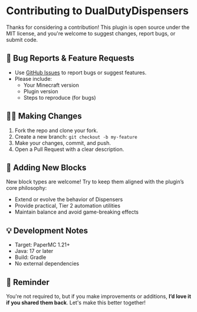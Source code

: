 # Contributing to DualDutyDispensers

Thanks for considering a contribution! This plugin is open source under the MIT license, and you're welcome to suggest changes, report bugs, or submit code.

## 🐞 Bug Reports & Feature Requests

- Use [GitHub Issues](../../issues) to report bugs or suggest features.
- Please include:
  - Your Minecraft version
  - Plugin version
  - Steps to reproduce (for bugs)

## 🧑‍💻 Making Changes

1. Fork the repo and clone your fork.
2. Create a new branch: `git checkout -b my-feature`
3. Make your changes, commit, and push.
4. Open a Pull Request with a clear description.

## 🧱 Adding New Blocks

New block types are welcome! Try to keep them aligned with the plugin’s core philosophy:
- Extend or evolve the behavior of Dispensers
- Provide practical, Tier 2 automation utilities
- Maintain balance and avoid game-breaking effects

## 💡 Development Notes

- Target: PaperMC 1.21+
- Java: 17 or later
- Build: Gradle
- No external dependencies

## 🙏 Reminder

You're not required to, but if you make improvements or additions, **I’d love it if you shared them back**. Let's make this better together!
